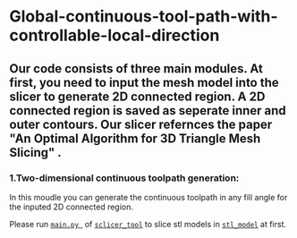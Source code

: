 # Global-continuous-tool-path-with-controllable-local-direction
##  Our code consists of three main modules. At first, you need to input the mesh model into the slicer to generate 2D connected region. A 2D connected region is saved as seperate inner and outer contours. Our slicer refernces the paper "An Optimal Algorithm for 3D Triangle Mesh Slicing" . 

### 1.Two-dimensional continuous toolpath generation:  
In this moudle you can generate the continuous toolpath in any fill angle for the inputed 2D connected region. 

Please run [`main.py `](#main.py ) of [`sclicer_tool`](#sclicer_tool ) to slice stl models in [`stl_model`](#stl_model ) at first.
